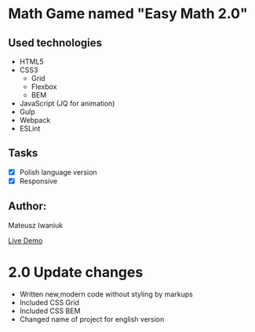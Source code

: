 # Math Game named "Easy Math 2.0"
## Used technologies 
- HTML5
- CSS3
  - Grid
  - Flexbox
  - BEM
- JavaScript (JQ for animation)
- Gulp
- Webpack 
- ESLint

## Tasks
- [x] Polish language version
- [x] Responsive

## Author:
Mateusz Iwaniuk

[Live Demo](https://iwaniukooo11.github.io/projectmoney/dist/)


# 2.0 Update changes
- Written new,modern code without styling by markups
- Included CSS Grid
- Included CSS BEM 
- Changed name of project for english version


